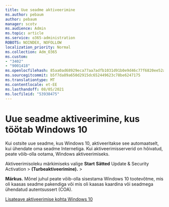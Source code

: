 ```yaml
---
title: Uue seadme aktiveerimine
ms.author: pebaum
author: pebaum
manager: scotv
ms.audience: Admin
ms.topic: article
ms.service: o365-administration
ROBOTS: NOINDEX, NOFOLLOW
localization_priority: Normal
ms.collection: Adm_O365
ms.custom:
- "3402"
- "9001418"
ms.openlocfilehash: 85aa0ad68929eca77aa7adfb1031d91b0e9d46c77f6820ee52a7848cd4a19211
ms.sourcegitcommit: b5f7da89a650d2915dc652449623c78be6247175
ms.translationtype: MT
ms.contentlocale: et-EE
ms.lasthandoff: 08/05/2021
ms.locfileid: "53938475"
---
```

# <a name="activating-a-new-device-running-windows-10"></a>Uue seadme aktiveerimine, kus töötab Windows 10

Kui ostsite uue seadme, kus Windows 10, aktiveeritakse see automaatselt, kui ühendate oma seadme Internetiga. Kui aktiveerimisserverid on hõivatud, peate võib-olla ootama, Windows aktiveerimiseks.

Aktiveerimisoleku märkimiseks valige **Start** **Sätted** Update & Security Activation  >  **(Turbeaktiveerimine).**  >  

**Märkus.** Mõnel juhul peate võib-olla sisestama Windows 10 tootevõtme, mis oli kaasas seadme pakendiga või mis oli kaasas kaardina või seadmega ühendatud autentsussert (COA).

[Lisateave aktiveerimise kohta Windows 10](https://support.microsoft.com/help/12440)